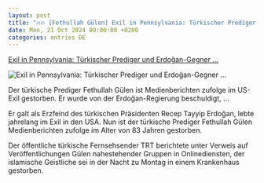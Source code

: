 ```yaml
---
layout: post
title: "🔥🔥 [Fethullah Gülen] Exil in Pennsylvania: Türkischer Prediger und Erdoğan-Gegner ..."
date: Mon, 21 Oct 2024 09:00:00 +0200
categories: entries DE
---
```

[Exil in Pennsylvania: Türkischer Prediger und Erdoğan-Gegner ...](https://www.spiegel.de/ausland/fethullah-guelen-ist-tot-a-daf04bab-2e14-4da5-8fac-02aa38f40d07)

![Exil in Pennsylvania: Türkischer Prediger und Erdoğan-Gegner ...](https://cdn.prod.www.spiegel.de/images/1574f5d8-4701-4b88-995b-3a7f629b44e2_w1200_r1.778_fpx46_fpy50.jpg)

Der türkische Prediger Fethullah Gülen ist Medienberichten zufolge im US-Exil gestorben. Er wurde von der Erdoğan-Regierung beschuldigt, ...

Er galt als Erzfeind des türkischen Präsidenten Recep Tayyip Erdoğan, lebte jahrelang im Exil in den USA. Nun ist der türkische Prediger Fethullah Gülen Medienberichten zufolge im Alter von 83 Jahren gestorben.

Der öffentliche türkische Fernsehsender TRT berichtete unter Verweis auf Veröffentlichungen Gülen nahestehender Gruppen in Onlinediensten, der islamische Geistliche sei in der Nacht zu Montag in einem Krankenhaus gestorben.

